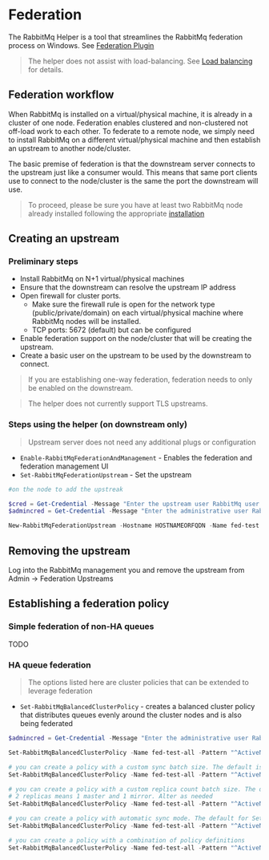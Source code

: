 # Federation

The RabbitMq Helper is a tool that streamlines the RabbitMq federation process on Windows. See [Federation Plugin](https://www.rabbitmq.com/federation.html)

> The helper does not assist with load-balancing. See [Load balancing](../loadbalancing.md) for details.

## Federation workflow

When RabbitMq is installed on a virtual/physical machine, it is already in a cluster of one node. Federation enables clustered and non-clustered not off-load work to each other. To federate to a remote node, we simply need to install RabbitMq on a different virtual/physical machine and then establish an upstream to another node/cluster. 

The basic premise of federation is that the downstream server connects to the upstream just like a consumer would. This means that same port clients use to connect to the node/cluster is the same the port the downstream will use.

> To proceed, please be sure you have at least two RabbitMq node already installed following the appropriate [installation](../installation/README.md)

## Creating an upstream

### Preliminary steps
* Install RabbitMq on N+1 virtual/physical machines
* Ensure that the downstream can resolve the upstream IP address
* Open firewall for cluster ports. 
    * Make sure the firewall rule is open for the network type (public/private/domain) on each virtual/physical machine where RabbitMq nodes will be installed.
    * TCP ports: 5672 (default) but can be configured
* Enable federation support on the node/cluster that will be creating the upstream.
* Create a basic user on the upstream to be used by the downstream to connect.

> If you are establishing one-way federation, federation needs to only be enabled on the downstream.

> The helper does not currently support TLS upstreams.

### Steps using the helper (on downstream only)

> Upstream server does not need any additional plugs or configuration

* ```Enable-RabbitMqFederationAndManagement``` - Enables the federation and federation management UI 
* ```Set-RabbitMqFederationUpstream``` - Set the upstream

```powershell
#on the node to add the upstreak

$cred = Get-Credential -Message "Enter the upstream user RabbitMq user username and password";
$admincred = Get-Credential -Message "Enter the administrative user RabbitMq user username and password";

New-RabbitMqFederationUpstream -Hostname HOSTNAMEORFQDN -Name fed-test -Credential $cred -AdminCredential $admincred -FirewallConfigured -Verbose
```

## Removing the upstream

Log into the RabbitMq management you and remove the upstream from Admin -> Federation Upstreams

## Establishing a federation policy

### Simple federation of non-HA queues

TODO

### HA queue federation

> The options listed here are cluster policies that can be extended to leverage federation

* ```Set-RabbitMqBalancedClusterPolicy``` - creates a balanced cluster policy that distributes queues evenly around the cluster nodes and is also being federated

```powershell
$admincred = Get-Credential -Message "Enter the administrative user RabbitMq user username and password";

Set-RabbitMqBalancedClusterPolicy -Name fed-test-all -Pattern "^ActiveNonSslRabbitMq\:.*" -AdminCredential $admincred -IncludeInFederation

# you can create a policy with a custom sync batch size. The default is 400 for Set-RabbitMqBalancedClusterPolicy because Thycotic products have a worst case scenario size for messages to be at 256KB. When a sync message is generated 256*400 = 100MB. Larger sync message can cause fragementation if there is latency or network connection drops between cluster node. Alter as needed
Set-RabbitMqBalancedClusterPolicy -Name fed-test-all -Pattern "^ActiveNonSslRabbitMq:" -AdminCredential $admincred -SyncBatchSize 100 -IncludeInFederation

# you can create a policy with a custom replica count batch size. The default is 2 for Set-RabbitMqBalancedClusterPolicy because anything higher puts strain on the cluster. 
# 2 replicas means 1 master and 1 mirror. Alter as needed
Set-RabbitMqBalancedClusterPolicy -Name fed-test-all -Pattern "^ActiveNonSslRabbitMq:" -AdminCredential $admincred -QueueReplicaCount 3 -IncludeInFederation

# you can create a policy with automatic sync mode. The default for Set-RabbitMqBalancedClusterPolicy is manual to avoid forcing a queue to automatically synchronize when a new mirror joins.
Set-RabbitMqBalancedClusterPolicy -Name fed-test-all -Pattern "^ActiveNonSslRabbitMq:" -AdminCredential $admincred -AutomaticSyncMode -IncludeInFederation

# you can create a policy with a combination of policy definitions
Set-RabbitMqBalancedClusterPolicy -Name fed-test-all -Pattern "^ActiveNonSslRabbitMq:" -AdminCredential $admincred -SyncBatchSize 100 -QueueReplicaCount 3 -AutomaticSyncMode -IncludeInFederation

```

